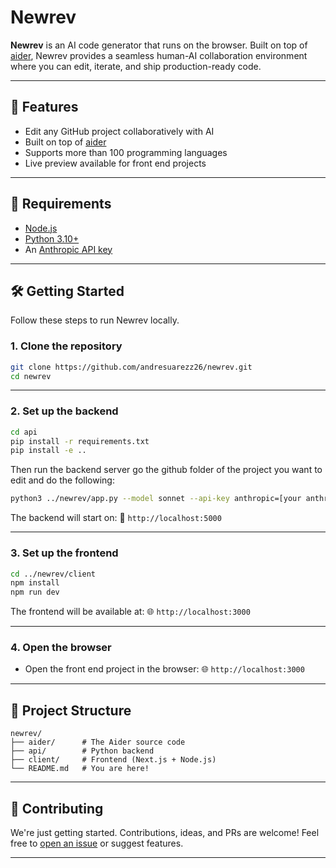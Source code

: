 # Newrev

**Newrev** is an AI code generator that runs on the browser. Built on top of [aider](https://github.com/paul-gauthier/aider), Newrev provides a seamless human-AI collaboration environment where you can edit, iterate, and ship production-ready code.

---

## 🚀 Features

* Edit any GitHub project collaboratively with AI
* Built on top of [aider](https://github.com/paul-gauthier/aider)
* Supports more than 100 programming languages
* Live preview available for front end projects

---

## 🧰 Requirements

* [Node.js](https://nodejs.org/)
* [Python 3.10+](https://www.python.org/)
* An [Anthropic API key](https://www.anthropic.com/)

---

## 🛠️ Getting Started

Follow these steps to run Newrev locally.

### 1. Clone the repository

```bash
git clone https://github.com/andresuarezz26/newrev.git
cd newrev
```

---

### 2. Set up the backend

```bash
cd api
pip install -r requirements.txt
pip install -e .. 
```

Then run the backend server go the github folder of the project you want to edit and do the following:

```bash
python3 ../newrev/app.py --model sonnet --api-key anthropic=[your anthropic API key]
```

The backend will start on:
📍 `http://localhost:5000`

---

### 3. Set up the frontend

```bash
cd ../newrev/client
npm install
npm run dev
```

The frontend will be available at:
🌐 `http://localhost:3000`

---

### 4. Open the browser

* Open the front end project in the browser:
🌐 `http://localhost:3000`

---

## 📂 Project Structure

```
newrev/
├── aider/      # The Aider source code
├── api/        # Python backend
├── client/     # Frontend (Next.js + Node.js)
└── README.md   # You are here!
```

---

## 🙌 Contributing

We're just getting started. Contributions, ideas, and PRs are welcome! Feel free to [open an issue](https://github.com/andresuarezz26/newrev/issues) or suggest features.

---

